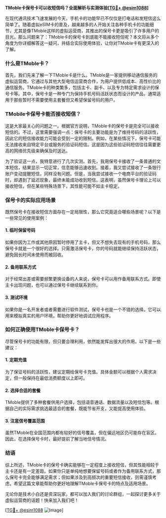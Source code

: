 **TMoble卡保号卡可以收短信吗？全面解析与实测体验[[TG💪+ @esim1088](https://t.me/s/esim1088)]**

在现代通讯技术飞速发展的今天，手机卡的功能早已不仅仅是打电话和发短信这么简单了。随着虚拟eSIM卡的普及，越来越多的人开始关注各种手机卡的功能细节，尤其是像TMoble这样的虚拟运营商，其推出的保号卡更是吸引了许多用户的目光。那么问题来了：TMoble卡的保号卡到底能不能接收短信呢？本文将从多个角度为你详细解答这一疑问，并结合实际使用体验，让你对TMoble卡有更深入的了解。

### 什么是TMoble卡？

首先，我们先来了解一下TMoble卡是什么。TMoble是一家提供移动通信服务的虚拟运营商，它通过与其他大型电信运营商合作，为用户提供低成本、高性价比的通信服务。TMoble卡的种类繁多，包括主卡、副卡、以及专为特定需求设计的保号卡等。其中，保号卡是一种专门为保持手机号码活跃状态而设计的产品，通常适用于那些暂时不需要使用主套餐但又希望保留号码的用户。

### TMobile卡保号卡能否接收短信？

这是大家最关心的问题之一。根据官方说明，TMoble卡的保号卡是完全可以接收短信的。不过，这里需要强调一点：保号卡的主要功能是为了维持号码的活跃性，因此它的短信接收能力可能会受到一定的限制。例如，在某些情况下，保号卡可能无法接收来自特定平台或服务的验证码短信。这是因为这些验证码短信往往需要更高的网络优先级来确保及时送达。

为了验证这一点，我特意进行了几次实测。首先，我用保号卡接收了一条普通的文本短信，结果显示一切正常，信息能够迅速收到。接着，我又尝试接收了一条银行账户变动提醒短信，同样没有问题。但是，当我尝试接收一个电商平台的验证码时，却遇到了延迟现象，最终未能成功收到短信。这表明，虽然保号卡理论上可以接收短信，但在某些特殊场景下，其性能可能不如主卡稳定。

### 保号卡的实际应用场景

既然保号卡在接收短信方面存在一定局限性，那么它究竟适合哪些场景呢？以下是一些常见的使用案例：

#### 1. **临时保留号码**
如果你因为工作或其他原因暂时停用了主卡，但又不想失去现有的手机号码，那么保号卡就是一个很好的选择。只需激活保号卡，你的号码就能继续保持活跃状态，避免因长时间未使用而被回收。

#### 2. **备用联系方式**
对于经常出差或需要频繁更换设备的人来说，保号卡可以用作备用联系方式。即使主卡出现问题，也可以通过保号卡继续联系到你。

#### 3. **测试环境**
如果你是一名开发者或者需要进行软件测试，保号卡也是一个不错的选择。它可以用来模拟真实的用户环境，帮助你更好地调试应用程序。

### 如何正确使用TMoble卡保号卡？

尽管保号卡的功能有限，但只要合理利用，依然能发挥出很大的作用。以下是一些建议：

#### 1. **定期充值**
为了保证号码的活跃性，建议定期给保号卡充值。具体金额可以根据个人需求决定，但一般保持在最低消费额度以上即可。

#### 2. **选择合适的套餐**
TMoble提供了多种套餐供用户选择，包括语音通话、数据流量以及短信包等。根据自己的实际需求挑选最适合的套餐，既能节省开支，又能提高使用体验。

#### 3. **注意信号覆盖范围**
虽然TMoble在全国范围内都有较好的信号覆盖，但在偏远地区仍可能存在盲区。因此，在选择保号卡时，最好提前了解当地信号情况。

### 结语

综上所述，TMoble卡的保号卡确实能够在一定程度上接收短信，但其性能相较于主卡还是有一定差距。如果你只是单纯地想要保留号码或者作为备用联系方式，那么保号卡完全能够满足需求；但如果涉及到高频次的重要短信接收，则需谨慎考虑。希望这篇文章能帮助你更好地理解TMoble卡保号卡的特点及适用场景。

无论你是技术小白还是资深玩家，都可以加入我们的讨论群组，一起探讨更多关于虚拟运营商的话题！快来加入我们吧！

[[TG💪+ @esim1088](https://t.me/s/esim1088) ![Image](https://i.postimg.cc/4NQfJmqS/Snipaste-2025-05-13-00-14-12.png)]